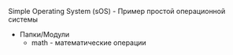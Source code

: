 Simple Operating System (sOS) - Пример простой операционной системы

 * Папки/Модули
   - math - математические операции
